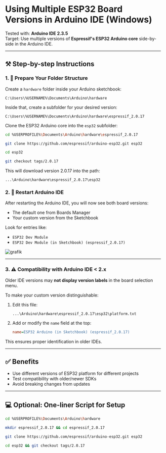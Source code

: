 # Using Multiple ESP32 Board Versions in Arduino IDE (Windows)

Tested with: **Arduino IDE 2.3.5**\
Target: Use multiple versions of **Espressif's ESP32 Arduino core** side-by-side in the Arduino IDE.

---

## ⚒️ Step-by-step Instructions

### 1. 📂 Prepare Your Folder Structure

Create a `hardware` folder inside your Arduino sketchbook:

```text
C:\Users\%USERNAME%\Documents\Arduino\hardware
```

Inside that, create a subfolder for your desired version:

```text
C:\Users\%USERNAME%\Documents\Arduino\hardware\espressif_2.0.17
```

Clone the ESP32 Arduino core into the `esp32` subfolder:

```bash
cd %USERPROFILE%\Documents\Arduino\hardware\espressif_2.0.17

git clone https://github.com/espressif/arduino-esp32.git esp32

cd esp32

git checkout tags/2.0.17
```

This will download version 2.0.17 into the path:

```text
...\Arduino\hardware\espressif_2.0.17\esp32
```

### 2. 🔄 Restart Arduino IDE

After restarting the Arduino IDE, you will now see both board versions:

- The default one from Boards Manager
- Your custom version from the Sketchbook

Look for entries like:

- `ESP32 Dev Module`
- `ESP32 Dev Module (in Sketchbook) (espressif_2.0.17)`

![grafik](https://github.com/user-attachments/assets/5fa68133-cdfc-461a-acec-9a76942a4a9d)


---

### 3. ⚠️ Compatibility with Arduino IDE < 2.x

Older IDE versions may **not display version labels** in the board selection menu.

To make your custom version distinguishable:

1. Edit this file:

   ```text
   ...\Arduino\hardware\espressif_2.0.17\esp32\platform.txt
   ```

2. Add or modify the `name` field at the top:

   ```ini
   name=ESP32 Arduino (in Sketchbook) (espressif_2.0.17)
   ```

This ensures proper identification in older IDEs.

---

## ✅ Benefits

- Use different versions of ESP32 platform for different projects
- Test compatibility with older/newer SDKs
- Avoid breaking changes from updates

---

## 💻 Optional: One-liner Script for Setup

```bash
cd %USERPROFILE%\Documents\Arduino\hardware

mkdir espressif_2.0.17 && cd espressif_2.0.17

git clone https://github.com/espressif/arduino-esp32.git esp32

cd esp32 && git checkout tags/2.0.17
```
